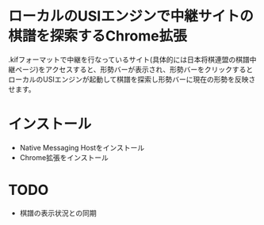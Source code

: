 # ローカルのUSIエンジンで中継サイトの棋譜を探索するChrome拡張
.kifフォーマットで中継を行なっているサイト(具体的には日本将棋連盟の棋譜中継ページ)をアクセスすると、形勢バーが表示され、形勢バーをクリックするとローカルのUSIエンジンが起動して棋譜を探索し形勢バーに現在の形勢を反映させます。

# インストール
+ Native Messaging Hostをインストール
+ Chrome拡張をインストール

# TODO
- 棋譜の表示状況との同期
